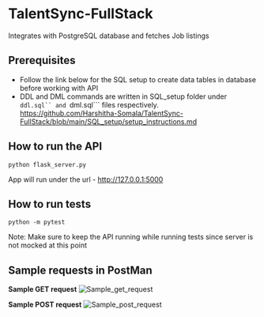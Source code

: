 # TalentSync-FullStack
Integrates with PostgreSQL database and fetches Job listings

## Prerequisites
- Follow the link below for the SQL setup to create data tables in database before working with API
- DDL and DML commands are written in SQL_setup folder under  ```ddl.sql`` and ```dml.sql``` files respectively.
https://github.com/Harshitha-Somala/TalentSync-FullStack/blob/main/SQL_setup/setup_instructions.md

## How to run the API
```python flask_server.py```

App will run under the url - http://127.0.0.1:5000 

## How to run tests
```python -m pytest```

Note: Make sure to keep the API running while running tests since server is not mocked at this point

## Sample requests in PostMan

**Sample GET request**
![Sample_get_request](https://github.com/Harshitha-Somala/TalentSync-FullStack/assets/104232955/5afcb65e-9e30-4ed4-b683-e2e89da5a698)

**Sample POST request**
![Sample_post_request](https://github.com/Harshitha-Somala/TalentSync-FullStack/assets/104232955/e09e09ef-5f6e-4d97-a051-9e6aa5f355f4)
